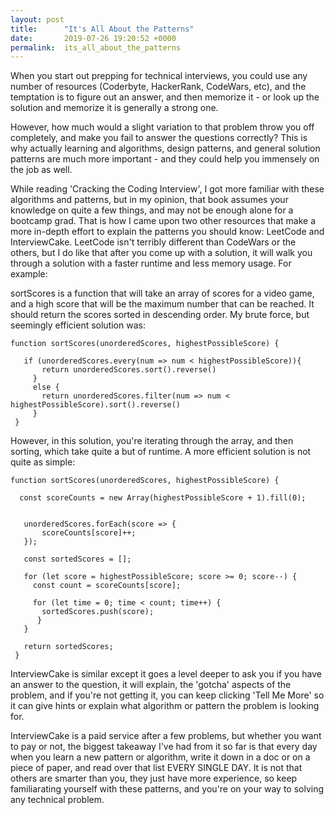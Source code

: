 ```yaml
---
layout: post
title:      "It's All About the Patterns"
date:       2019-07-26 19:20:52 +0000
permalink:  its_all_about_the_patterns
---
```



When you start out prepping for technical interviews, you could use any number of resources (Coderbyte, HackerRank, CodeWars, etc), and the temptation is to figure out an answer, and then memorize it - or look up the solution and memorize it is generally a strong one.  

However, how much would a slight variation to that problem throw you off completely, and make you fail to answer the questions correctly?  This is why actually learning and algorithms, design patterns, and general solution patterns are much more important - and they could help you immensely on the job as well.

While reading 'Cracking the Coding Interview', I got more familiar with these algorithms and patterns, but in my opinion, that book assumes your knowledge on quite a few things, and may not be enough alone for a bootcamp grad.  That is how I came upon two other resources that make a more in-depth effort to explain the patterns you should know: LeetCode and InterviewCake.  LeetCode isn't terribly different than CodeWars or the others, but I do like that after you come up with a solution, it will walk you through a solution with a faster runtime and less memory usage.  For example:

sortScores is a function that will take an array of scores for a video game, and a high score that will be the maximum number that can be reached.  It should return the scores sorted in descending order.  My brute force, but seemingly efficient solution was:

```
function sortScores(unorderedScores, highestPossibleScore) {

   if (unorderedScores.every(num => num < highestPossibleScore)){
       return unorderedScores.sort().reverse()
     }
     else {
       return unorderedScores.filter(num => num < highestPossibleScore).sort().reverse()
     }
 }
```

However, in this solution, you're iterating through the array, and then sorting, which take quite a but of runtime.  A more efficient solution is not quite as simple:

```
function sortScores(unorderedScores, highestPossibleScore) {

  const scoreCounts = new Array(highestPossibleScore + 1).fill(0);


   unorderedScores.forEach(score => {
       scoreCounts[score]++;
   });

   const sortedScores = [];

   for (let score = highestPossibleScore; score >= 0; score--) {
     const count = scoreCounts[score];

     for (let time = 0; time < count; time++) {
       sortedScores.push(score);
      }
   }

   return sortedScores;
 }
```

InterviewCake is similar except it goes a level deeper to ask you if you have an answer to the question, it will explain, the 'gotcha' aspects of the problem, and if you're not getting it, you can keep clicking 'Tell Me More' so it can give hints or explain what algorithm or pattern the problem is looking for.  

InterviewCake is a paid service after a few problems, but whether you want to pay or not, the biggest takeaway I've had from it so far is that every day when you learn a new pattern or algorithm, write it down in a doc or on a piece of paper, and read over that list EVERY SINGLE DAY.  It is not that others are smarter than you, they just have more experience, so keep familiarating yourself with these patterns, and you're on your way to solving any technical problem.
